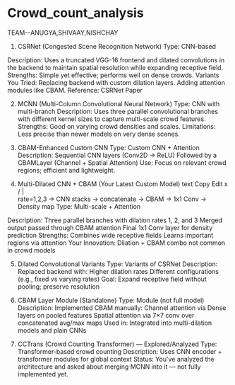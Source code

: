 # Crowd_count_analysis
TEAM--ANUGYA,SHIVAAY,NISHCHAY
1. CSRNet (Congested Scene Recognition Network)
Type: CNN-based

Description: Uses a truncated VGG-16 frontend and dilated convolutions in the backend to maintain spatial resolution while expanding receptive field.
Strengths: Simple yet effective; performs well on dense crowds.
Variants You Tried:
Replacing backend with custom dilation layers.
Adding attention modules like CBAM.
Reference: CSRNet Paper

2. MCNN (Multi-Column Convolutional Neural Network)
Type: CNN with multi-branch
Description: Uses three parallel convolutional branches with different kernel sizes to capture multi-scale crowd features.
Strengths: Good on varying crowd densities and scales.
Limitations: Less precise than newer models on very dense scenes.

 3. CBAM-Enhanced Custom CNN
Type: Custom CNN + Attention
Description:
Sequential CNN layers (Conv2D → ReLU)
Followed by a CBAMLayer (Channel + Spatial Attention)
Use: Focus on relevant crowd regions; efficient and lightweight.

 4. Multi-Dilated CNN + CBAM (Your Latest Custom Model)
text
Copy
Edit
         x
       / | \
     rate=1,2,3 → CNN stacks → concatenate → CBAM → 1x1 Conv → Density map
Type: Multi-scale + Attention

Description:
Three parallel branches with dilation rates 1, 2, and 3
Merged output passed through CBAM attention
Final 1x1 Conv layer for density prediction
Strengths:
Combines wide receptive fields
Learns important regions via attention
Your Innovation: Dilation + CBAM combo not common in crowd models

5. Dilated Convolutional Variants
Type: Variants of CSRNet
Description: Replaced backend with:
Higher dilation rates
Different configurations (e.g., fixed vs varying rates)
Goal: Expand receptive field without pooling; preserve resolution

 6. CBAM Layer Module (Standalone)
Type: Module (not full model)
Description: Implemented CBAM manually:
Channel attention via Dense layers on pooled features
Spatial attention via 7×7 conv over concatenated avg/max maps
Used in: Integrated into multi-dilation models and plain CNNs

 7. CCTrans (Crowd Counting Transformer) — Explored/Analyzed
Type: Transformer-based crowd counting
Description: Uses CNN encoder + transformer modules for global context
Status: You’ve analyzed the architecture and asked about merging MCNN into it — not fully implemented yet.

